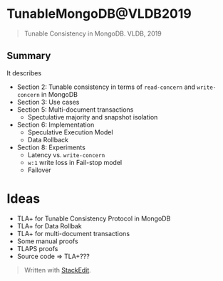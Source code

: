 ﻿# TunableMongoDB@VLDB2019

> Tunable Consistency in MongoDB. VLDB, 2019

## Summary
It describes
- Section 2: Tunable consistency in terms of `read-concern` and `write-concern` in MongoDB
- Section 3: Use cases
- Section 5: Multi-document transactions
	- Spectulative majority and snapshot isolation
- Section 6: Implementation
	- Speculative Execution Model
	- Data Rollback
- Section 8: Experiments
	- Latency vs. `write-concern`
	- `w:1` write loss in Fail-stop model
	- Failover

# Ideas
- TLA+ for Tunable Consistency Protocol in MongoDB 
- TLA+ for Data Rollbak
- TLA+ for multi-document transactions
- Some manual proofs
- TLAPS proofs
- Source code => TLA+???

> Written with [StackEdit](https://stackedit.io/).
